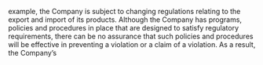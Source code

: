 example, the Company is subject to changing regulations relating to the export and import of its products. Although the Company
has programs, policies and procedures in place that are designed to satisfy regulatory requirements, there can be no assurance
that such policies and procedures will be effective in preventing a violation or a claim of a violation. As a result, the Company’s